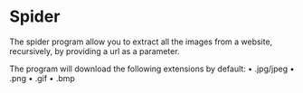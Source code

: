 # Spider

The spider program allow you to extract all the images from a website, recursively, by
providing a url as a parameter.

The program will download the following extensions by default:
• .jpg/jpeg
• .png
• .gif
• .bmp
